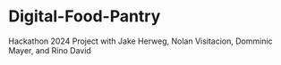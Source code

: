 # Digital-Food-Pantry
Hackathon 2024 Project with Jake Herweg, Nolan Visitacion, Domminic Mayer, and Rino David
